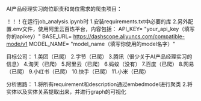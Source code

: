 AI产品经理实习岗位职责和岗位需求的爬虫项目：

！！！在运行job_analysis.ipynb时
1.安装requirements.txt中必要的库
2.另外配置.env文件，使用阿里云百炼平台，内容包括：
API_KEY= "your_api_key（填写你的apikey）"
BASE_URL= https://dashscope.aliyuncs.com/compatible-mode/v1
MODEL_NAME= "model_name（填写你使用的model名字）"


目标公司：
1.美团（已爬）
2.字节（已爬）
3.腾讯（很少关于AI产品经理实习的信息）
4.淘天（已爬）
5.阿里云（已爬）
6.蚂蚁（没有）
7.百度（已爬）
8.网易（已爬）
9.小红书（已爬）
10.快手（已爬）
11.小米（已爬）


分析思路：
1.将所有requirement和description通过embedmodel进行聚类
2.将实体以及实体关系提取出来，并进行graph的可视化


